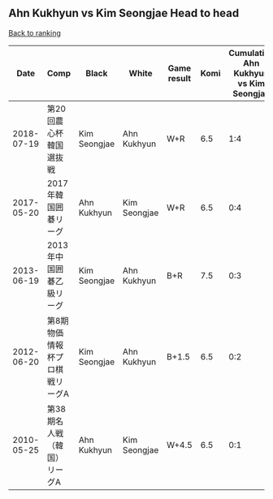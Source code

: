 ## Ahn Kukhyun vs Kim Seongjae Head to head

[Back to ranking](../../index.md)




| **Date** | **Comp** | **Black** | **White** | **Game result** | **Komi** | **Cumulative Ahn Kukhyun vs Kim Seongjae** | **Ahn Kukhyun streak** | **Kim Seongjae streak** | 
| --- | --- | --- | --- | --- | --- | --- | --- | --- |
| 2018-07-19 | 第20回農心杯韓国選抜戦 | Kim Seongjae | Ahn Kukhyun | W+R | 6.5 | 1:4 | 1 | 0 | 
| 2017-05-20 | 2017年韓国囲碁リーグ | Ahn Kukhyun | Kim Seongjae | W+R | 6.5 | 0:4 | 0 | 4 | 
| 2013-06-19 | 2013年中国囲碁乙級リーグ | Kim Seongjae | Ahn Kukhyun | B+R | 7.5 | 0:3 | 0 | 3 | 
| 2012-06-20 | 第8期物価情報杯プロ棋戦リーグA | Kim Seongjae | Ahn Kukhyun | B+1.5 | 6.5 | 0:2 | 0 | 2 | 
| 2010-05-25 | 第38期名人戦（韓国）リーグA | Ahn Kukhyun | Kim Seongjae | W+4.5 | 6.5 | 0:1 | 0 | 1 |




